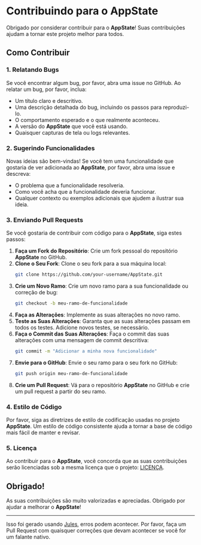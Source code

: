 # Contribuindo para o AppState

Obrigado por considerar contribuir para o **AppState**! Suas contribuições ajudam a tornar este projeto melhor para todos.

## Como Contribuir

### 1. Relatando Bugs

Se você encontrar algum bug, por favor, abra uma issue no GitHub. Ao relatar um bug, por favor, inclua:

- Um título claro e descritivo.
- Uma descrição detalhada do bug, incluindo os passos para reproduzi-lo.
- O comportamento esperado e o que realmente aconteceu.
- A versão do **AppState** que você está usando.
- Quaisquer capturas de tela ou logs relevantes.

### 2. Sugerindo Funcionalidades

Novas ideias são bem-vindas! Se você tem uma funcionalidade que gostaria de ver adicionada ao **AppState**, por favor, abra uma issue e descreva:

- O problema que a funcionalidade resolveria.
- Como você acha que a funcionalidade deveria funcionar.
- Qualquer contexto ou exemplos adicionais que ajudem a ilustrar sua ideia.

### 3. Enviando Pull Requests

Se você gostaria de contribuir com código para o **AppState**, siga estes passos:

1. **Faça um Fork do Repositório**: Crie um fork pessoal do repositório **AppState** no GitHub.
2. **Clone o Seu Fork**: Clone o seu fork para a sua máquina local:
   ```bash
   git clone https://github.com/your-username/AppState.git
   ```
3. **Crie um Novo Ramo**: Crie um novo ramo para a sua funcionalidade ou correção de bug:
   ```bash
   git checkout -b meu-ramo-de-funcionalidade
   ```
4. **Faça as Alterações**: Implemente as suas alterações no novo ramo.
5. **Teste as Suas Alterações**: Garanta que as suas alterações passam em todos os testes. Adicione novos testes, se necessário.
6. **Faça o Commit das Suas Alterações**: Faça o commit das suas alterações com uma mensagem de commit descritiva:
   ```bash
   git commit -m "Adicionar a minha nova funcionalidade"
   ```
7. **Envie para o GitHub**: Envie o seu ramo para o seu fork no GitHub:
   ```bash
   git push origin meu-ramo-de-funcionalidade
   ```
8. **Crie um Pull Request**: Vá para o repositório **AppState** no GitHub e crie um pull request a partir do seu ramo.

### 4. Estilo de Código

Por favor, siga as diretrizes de estilo de codificação usadas no projeto **AppState**. Um estilo de código consistente ajuda a tornar a base de código mais fácil de manter e revisar.

### 5. Licença

Ao contribuir para o **AppState**, você concorda que as suas contribuições serão licenciadas sob a mesma licença que o projeto: [LICENÇA](https://github.com/0xLeif/AppState/blob/main/LICENSE).

## Obrigado!

As suas contribuições são muito valorizadas e apreciadas. Obrigado por ajudar a melhorar o **AppState**!

---
Isso foi gerado usando [Jules](https://jules.google), erros podem acontecer. Por favor, faça um Pull Request com quaisquer correções que devam acontecer se você for um falante nativo.
